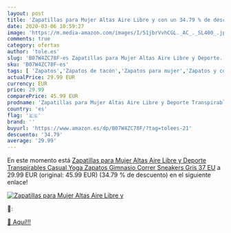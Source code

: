```yaml
---
layout: post
title: 'Zapatillas para Mujer Altas Aire Libre y con un 34.79 % de descuento'
date: 2020-03-06 10:59:27
image: 'https://m.media-amazon.com/images/I/51jbrVvhCGL._AC_._SL400_.jpg'
comments: true
category: ofertas
author: 'tole.es'
slug: 'B07W4ZC78F-es Zapatillas para Mujer Altas Aire Libre y Deporte...'
sku: 'B07W4ZC78F-es'
tags: [ 'Zapatos','Zapatos de tacón','Zapatos para mujer','Zapatos y complementos','zapatos', ]
actualPrice: 29.99 EUR
currency: EUR
price: 29.99
comparePrice: 45.99 EUR
prodname: 'Zapatillas para Mujer Altas Aire Libre y Deporte Transpirables Casual Yoga Zapatos Gimnasio Correr Sneakers  Gris  37 EU'
country: 'es'
flag: '🇪🇸'
brand: ''
buyurl: 'https://www.amazon.es/dp/B07W4ZC78F/?tag=tolees-21'
descuento: '34.79'
average: '29.99'
---
```


En este momento está [Zapatillas para Mujer Altas Aire Libre y Deporte Transpirables Casual Yoga Zapatos Gimnasio Correr Sneakers  Gris  37 EU](https://www.amazon.es/dp/B07W4ZC78F/?tag=tolees-21) a 29.99 EUR (original: 45.99 EUR) (34.79 %  de descuento) en el siguiente enlace!

[![Zapatillas para Mujer Altas Aire Libre y](https://m.media-amazon.com/images/I/51jbrVvhCGL._AC_._SL400_.jpg)](https://www.amazon.es/dp/B07W4ZC78F/?tag=tolees-21)

🔎:


[🛒 Aquí!!!](https://www.amazon.es/dp/B07W4ZC78F/?tag=tolees-21)
